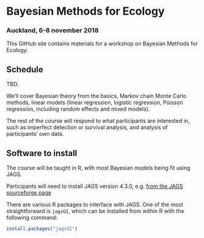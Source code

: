 # Bayesian Methods for Ecology

### Auckland, 6-8 november 2018

This GitHub site contains materials for a workshop on Bayesian Methods for Ecology.

## Schedule

TBD.

We’ll cover Bayesian theory from the basics, Markov chain Monte Carlo methods, linear models (linear regression, logistic regression, Poisson regression, including random effects and mixed models).

The rest of the course will respond to what participants are interested in, such as imperfect detection or survival analysis, and analysis of participants’ own data.

## Software to install

The course will be taught in R, with most Bayesian models being fit using JAGS.

Participants will need to install JAGS version 4.3.0, e.g. [from the JAGS sourceforge page](https://sourceforge.net/projects/mcmc-jags/files/)

There are various R packages to interface with JAGS. One of the most straightforward is `jagsUI`, which can be installed from within R with the following command:

```r
install.packages("jagsUI")
```

